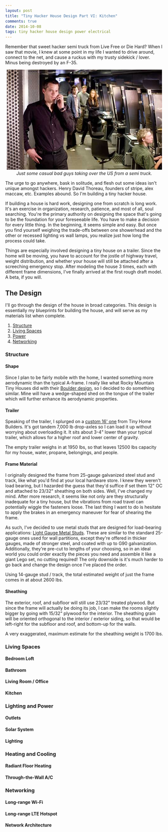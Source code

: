 ```yaml
---
layout: post
title: "Tiny Hacker House Design Part VI: Kitchen"
comments: true
date: 2014-10-08
tags: tiny hacker house design power electrical
---
```


<p class="lead">
Remember that sweet hacker semi truck from Live Free or Die Hard? When I saw
that movie, I knew at some point in my life I wanted to drive around, connect
to the net, and cause a ruckus with my trusty sidekick / lover. Minus being
destroyed by an F-35.
</p>

<center>
  <img src="/img/semi.jpg" alt="Semi">
  <div class="caption">
    <i>
      Just some casual bad guys taking over the US from a semi truck.
    </i>
  </div>
</center>

The urge to go anywhere, bask in solitude, and flesh out some ideas isn't
unique amongst hackers. Henry David Thoreau, founders of stripe, alex maccaw,
etc. Examples abound. So I'm building a tiny hacker house. 

If building a house is hard work, designing one from scratch is long work.
It's an exercise in organization, research, patience, and most of all, soul
searching. You're the primary authority on designing the space that's going to
be the foundation for your foreseeable life. You have to make a decision for
every little thing. In the beginning, it seems simple and easy. But once you
find yourself weighing the trade-offs between one showerhead and the other or
recessed lighting vs wall lamps, you realize just how long the process could
take.

Things are especially involved designing a tiny house on a trailer. Since the
home will be moving, you have to account for the jostle of highway travel,
weight distribution, and whether your house will still be attached after a
screeching emergency stop.  After modeling the house 3 times, each with
different frame dimensions, I've finally arrived at the first rough draft
model. A beta, if you will.

## The Design

I'll go through the design of the house in broad categories. This design is
essentially my blueprints for building the house, and will serve as my
materials list when complete.

<ol>
  <li><a href="#structure">Structure</a></li>
  <li><a href="#living-spaces">Living Spaces</a></li>
  <li><a href="#power">Power</a></li>
  <li><a href="#networking">Networking</a></li>
</ol>

<a name="structure"></a>
### Structure

#### Shape

Since I plan to be fairly mobile with the home, I wanted something more
aerodynamic than the typical A-frame. I really like what Rocky Mountain Tiny
Houses did with their [Boulder
design](http://rockymountaintinyhouses.com/plans/boulder), so I decided to do
something similar. Mine will have a wedge-shaped shed on the tongue of the
trailer which will further enhance its aerodynamic properties.

#### Trailer

Speaking of the trailer, I splurged on a [custom 16'
one](http://www.tinyhomebuilders.com/tiny-house-trailers) from Tiny Home
Builders. It's got tandem 7,000 lb drop-axles so I can load it up without worrying
about overloading it. It sits about 3-4" lower than your typical trailer, which
allows for a higher roof and lower center of gravity.

The empty trailer weighs in at 1950 lbs, so that leaves 12500 lbs capacity for
my house, water, propane, belongings, and people.

#### Frame Material

I originally designed the frame from 25-gauge galvanized steel stud and track,
like what you'd find at your local hardware store. I knew they weren't load
bearing, but I hazarded the guess that they'd suffice if set them 12" OC and attached to 23/32"
sheathing on both sides. Well, I've changed my mind. After more research, it
seems like not only are they structurally inadequate for a tiny house, but the
vibrations from road travel can potentially wiggle the fasteners loose. The
last thing I want to do is hesitate to apply the brakes in an emergency
maneuver for fear of shearing the frame.

As such, I've decided to use metal studs that are designed for load-bearing
applications: [Light Gauge Metal
Studs](http://buildipedia.com/aec-pros/construction-materials-and-methods/light-gauge-metal-stud-framing-planning-and-practices).
These are similar to the standard 25-gauge ones used for wall partitions,
except they're offered in thicker gauges, made of stronger steel, and coated
with up to G90 galvanization. Additionally, they're pre-cut to lengths of
your choosing, so in an ideal world you could order exactly the pieces you need
and assemble it like a giant Lego set, no cutting required! The only downside
is it's much harder to go back and change the design once I've placed the
order.

Using 14-gauge stud / track, the total estimated weight of just the frame comes
in at about 2600 lbs.

#### Sheathing

The exterior, roof, and subfloor will still use 23/32" treated plywood. But
since the frame will actually be doing its job, I can make the rooms slightly
bigger by going with 15/32" plywood for the interior. The sheathing grain will be
oriented orthogonal to the interior / exterior siding, so that would be
left-right for the subfloor and roof, and bottom-up for the walls.

A very exaggerated, maximum estimate for the sheathing weight is 1700 lbs.

<a name="living-spaces"></a>
### Living Spaces

#### Bedroom Loft

#### Bathroom

#### Living Room / Office

#### Kitchen

<a name="power"></a>
### Lighting and Power

#### Outlets

#### Solar System

#### Lighting

### Heating and Cooling

#### Radiant Floor Heating

#### Through-the-Wall A/C

<a name="networking"></a>
### Networking

#### Long-range Wi-Fi

#### Long-range LTE Hotspot

#### Network Architecture

